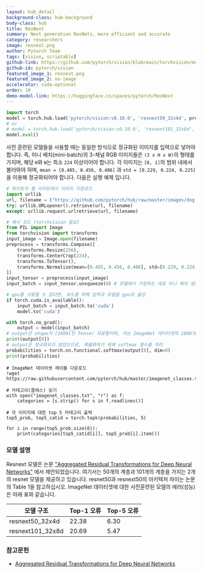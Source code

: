```yaml
---
layout: hub_detail
background-class: hub-background
body-class: hub
title: ResNext
summary: Next generation ResNets, more efficient and accurate
category: researchers
image: resnext.png
author: Pytorch Team
tags: [vision, scriptable]
github-link: https://github.com/pytorch/vision/blob/main/torchvision/models/resnet.py
github-id: pytorch/vision
featured_image_1: resnext.png
featured_image_2: no-image
accelerator: cuda-optional
order: 10
demo-model-link: https://huggingface.co/spaces/pytorch/ResNext
---
```


```python
import torch
model = torch.hub.load('pytorch/vision:v0.10.0', 'resnext50_32x4d', pretrained=True)
# or
# model = torch.hub.load('pytorch/vision:v0.10.0', 'resnext101_32x8d', pretrained=True)
model.eval()
```

사전 훈련된 모델들을 사용할 때는 동일한 방식으로 정규화된 이미지를 입력으로 넣어야 합니다.
즉, 미니 배치(mini-batch)의 3-채널 RGB 이미지들은 `(3 x H x W)`의 형태를 가지며, 해당 `H`와 `W`는 최소 `224` 이상이어야 합니다.
각 이미지는 `[0, 1]`의 범위 내에서 불러와야 하며, `mean = [0.485, 0.456, 0.406]` 과 `std = [0.229, 0.224, 0.225]`을 이용해 정규화되어야 합니다.
다음은 실행 예제 입니다.

```python
# 파이토치 웹 사이트에서 이미지 다운로드
import urllib
url, filename = ("https://github.com/pytorch/hub/raw/master/images/dog.jpg", "dog.jpg")
try: urllib.URLopener().retrieve(url, filename)
except: urllib.request.urlretrieve(url, filename)
```

```python
# 예시 코드 (torchvision 필요)
from PIL import Image
from torchvision import transforms
input_image = Image.open(filename)
preprocess = transforms.Compose([
    transforms.Resize(256),
    transforms.CenterCrop(224),
    transforms.ToTensor(),
    transforms.Normalize(mean=[0.485, 0.456, 0.406], std=[0.229, 0.224, 0.225]),
])
input_tensor = preprocess(input_image)
input_batch = input_tensor.unsqueeze(0) # 모델에서 가정하는 대로 미니 배치 생성

# gpu를 사용할 수 있다면, 속도를 위해 입력과 모델을 gpu로 옮김
if torch.cuda.is_available():
    input_batch = input_batch.to('cuda')
    model.to('cuda')

with torch.no_grad():
    output = model(input_batch)
# output은 shape가 [1000]인 Tensor 자료형이며, 이는 ImageNet 데이터셋의 1000개의 각 클래스에 대한 모델의 확신도(confidence)를 나타냄.
print(output[0])
# output은 정규화되지 않았으므로, 확률화하기 위해 softmax 함수를 처리
probabilities = torch.nn.functional.softmax(output[0], dim=0)
print(probabilities)
```

```
# ImageNet 데이터셋 레이블 다운로드
!wget https://raw.githubusercontent.com/pytorch/hub/master/imagenet_classes.txt
```

```
# 카테고리(클래스) 읽기
with open("imagenet_classes.txt", "r") as f:
    categories = [s.strip() for s in f.readlines()]

# 각 이미지에 대한 top 5 카테고리 출력
top5_prob, top5_catid = torch.topk(probabilities, 5)

for i in range(top5_prob.size(0)):
    print(categories[top5_catid[i]], top5_prob[i].item())
```

### 모델 설명

Resnext 모델은 논문 ["Aggregated Residual Transformations for Deep Neural Networks"](https://arxiv.org/abs/1611.05431) 에서 제안되었습니다.
여기서는 50개의 계층과 101개의 계층을 가지는 2개의 resnet 모델을 제공하고 있습니다.
resnet50과 resnext50의 아키텍처 차이는 논문의 Table 1을 참고하십시오.
ImageNet 데이터셋에 대한 사전훈련된 모델의 에러(성능)은 아래 표와 같습니다.

| 모델 구조 | Top-1 오류 | Top-5 오류 |
| ----------------- | ----------- | ----------- |
|  resnext50_32x4d  | 22.38       | 6.30        |
|  resnext101_32x8d | 20.69       | 5.47        |

### 참고문헌

 - [Aggregated Residual Transformations for Deep Neural Networks](https://arxiv.org/abs/1611.05431)
